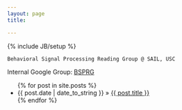 ```yaml
---
layout: page
title: 

---
```

{% include JB/setup %}

	Behavioral Signal Processing Reading Group @ SAIL, USC

Internal Google Group: [BSPRG](https://groups.google.com/forum/#!forum/bsprg)

<ul class="posts">
  {% for post in site.posts %}
    <li><span>{{ post.date | date_to_string }}</span> &raquo; <a href="{{ BASE_PATH }}{{ post.url }}">{{ post.title }}</a></li>
  {% endfor %}
</ul>


